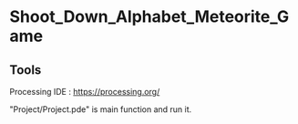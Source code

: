# Shoot_Down_Alphabet_Meteorite_Game

## Tools
Processing IDE : https://processing.org/

"Project/Project.pde" is main function and run it.
